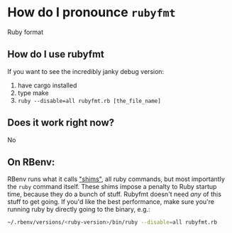 # How do I pronounce `rubyfmt`
Ruby format

## How do I use rubyfmt

If you want to see the incredibly janky debug version:

1. have cargo installed
2. type make
3. `ruby --disable=all rubyfmt.rb [the_file_name]`

## Does it work right now?

No

## On RBenv:

RBenv runs what it calls ["shims"](https://github.com/rbenv/rbenv#understanding-shims),
all ruby commands, but most importantly the `ruby` command itself. These
shims impose a penalty to Ruby startup time, because they do a bunch of stuff.
Rubyfmt doesn't need *any* of this stuff to get going. If you'd like the
best performance, make sure you're running ruby by directly going to the binary,
e.g.:

```bash
~/.rbenv/versions/<ruby-version>/bin/ruby --disable=all rubyfmt.rb
```
